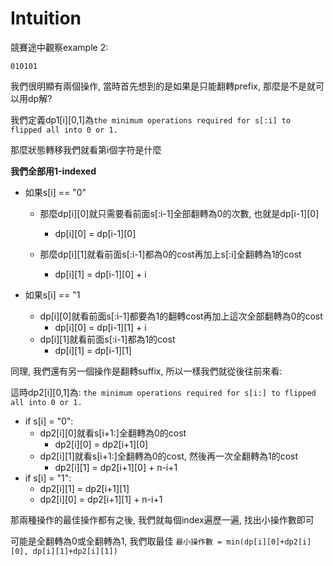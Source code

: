 # Intuition

競賽途中觀察example 2:

```
010101
```

我們很明顯有兩個操作, 當時首先想到的是如果是只能翻轉prefix, 那麼是不是就可以用dp解?

我們定義dp1[i][0,1]為`the minimum operations required for s[:i] to flipped all into 0 or 1.`

那麼狀態轉移我們就看第i個字符是什麼

**我們全部用1-indexed**

- 如果s[i] == "0"
  - 那麼dp[i][0]就只需要看前面s[:i-1]全部翻轉為0的次數, 也就是dp[i-1][0]
    - dp[i][0] = dp[i-1][0]
    
  - 那麼dp[i][1]就看前面s[:i-1]都為0的cost再加上s[:i]全翻轉為1的cost
    - dp[i][1] = dp[i-1][0] + i
  

- 如果s[i] == "1
  - dp[i][0]就看前面s[:i-1]都要為1的翻轉cost再加上這次全部翻轉為0的cost
    - dp[i][0] = dp[i-1][1] + i
  - dp[i][1]就看前面s[:i-1]都為1的cost
    - dp[i][1] = dp[i-1][1]

同理, 我們還有另一個操作是翻轉suffix, 所以一樣我們就從後往前來看:

這時dp2[i][0,1]為:
`the minimum operations required for s[i:] to flipped all into 0 or 1.`

- if s[i] = "0":
  - dp2[i][0]就看s[i+1:]全翻轉為0的cost
    - dp2[i][0] = dp2[i+1][0]
  - dp2[i][1]就看s[i+1:]全翻轉為0的cost, 然後再一次全翻轉為1的cost
    - dp2[i][1] = dp2[i+1][0] + n-i+1
- if s[i] = "1":
    - dp2[i][1] = dp2[i+1][1]
    - dp2[i][0] = dp2[i+1][1] + n-i+1

那兩種操作的最佳操作都有之後, 我們就每個index遍歷一遍, 找出小操作數即可

可能是全翻轉為0或全翻轉為1, 我們取最佳
`最小操作數 = min(dp[i][0]+dp2[i][0], dp[i][1]+dp2[i][1])`
